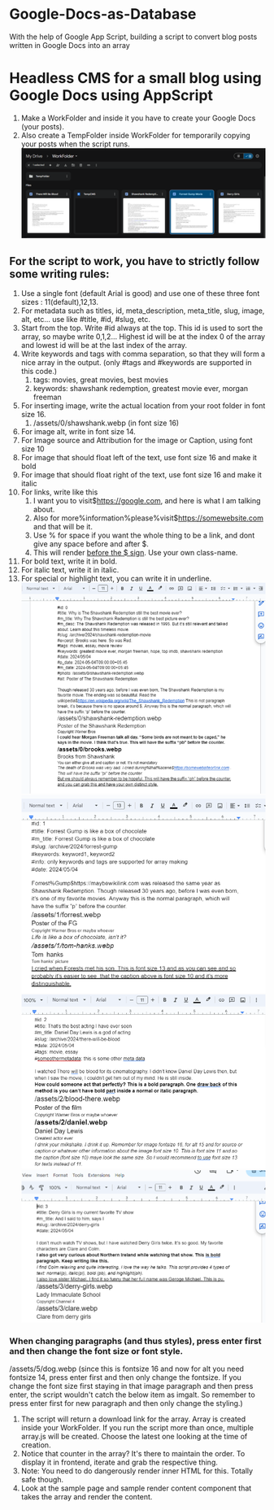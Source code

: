 # Google-Docs-as-Database
With the help of Google App Script, building a script to convert blog posts written in Google Docs into an array
# Headless CMS for a small blog using Google Docs using AppScript

1. Make a WorkFolder and inside it you have to create your Google Docs (your posts).
2. Also create a TempFolder inside WorkFolder for temporarily copying your posts when the script runs.
![folders](/assets/folders.png)
## For the script to work, you have to strictly follow some writing rules:
1. Use a single font (default Arial is good) and use one of these three font sizes : 11(default),12,13.
2. For metadata such as titles, id, meta_description, meta_title, slug, image, alt, etc... use like #title, #id, #slug, etc.
3. Start from the top. Write #id always at the top. This id is used to sort the array, so maybe write 0,1,2... Highest id will be at the index 0 of the array and lowest id will be at the last index of the array. 
4. Write keywords and tags with comma separation, so that they will form a nice array in the output. (only #tags and #keywords are supported in this code.)
   1. tags: movies, great movies, best movies
   2. keywords: shawshank redemption, greatest movie ever, morgan freeman
5. For inserting image, write the actual location from your root folder in font size 16.
	1. /assets/0/shawshank.webp (in font size 16)
6. For image alt, write in font size 14.
7. For Image source and Attribution for the image or Caption, using font size 10
8. For image that should float left of the text, use font size 16 and make it bold
9. For image that should float right of the  text, use font size 16 and make it italic
10. For links, write like this
	1. I want you to visit$https://google.com, and here is what I am talking about.
	2. Also for more%information%please%visit$https://somewebsite.com and that will be it.
	3. Use % for space if you want the whole thing to be a link, and dont give any space before and after $.
	4. This will render <a href= "after the $ sign" className= "art-lnk"> before the $ sign</a>. Use your own class-name.
11. For bold text, write it in bold.
12. For italic text, write it in italic.
13. For special or highlight text, you can write it in underline.
![post 1 in google docs](/assets/post1.png)
![post 2 in google docs](/assets/post2.png)
![post 3 in google docs](/assets/post3.png)
![post 4 in google docs](/assets/post4.png)

### When changing paragraphs (and thus styles), press enter first and then change the font size or font style.
/assets/5/dog.webp (since this is fontsize 16 and now for alt you need fontsize 14, press enter first and then only change the fontsize. If you change the font size first staying in that image paragraph and then press enter, the script wouldn't catch the below item as imgalt. So remember to press enter first for new paragraph and then only change the styling.)
 
1. The script will return a download link for the array. Array is created inside your WorkFolder. If you run the script more than once, multiple array.js will be created. Choose the latest one looking at the time of creation.
2. Notice that counter in the array? It's there to maintain the order. To display it in frontend, iterate and grab the respective thing.
3. Note: You need to do dangerously render inner HTML for this. Totally safe though.
4. Look at the sample page and sample render content component that takes the array and render the content.
